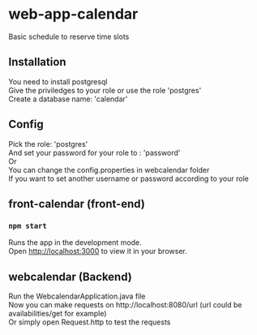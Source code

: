 # web-app-calendar
Basic schedule to reserve time slots

## Installation

You need to install postgresql \
Give the priviledges to your role or use the role 'postgres' \
Create a database name: 'calendar'

## Config
Pick the role: 'postgres' \
And set your password for your role to : 'password' \
Or \
You can change the config.properties in webcalendar folder \
If you want to set another username or password according to your role 

## front-calendar (front-end)

### `npm start`

Runs the app in the development mode.\
Open [http://localhost:3000](http://localhost:3000) to view it in your browser. 


## webcalendar (Backend)

Run the WebcalendarApplication.java file\
Now you can make requests on http://localhost:8080/url (url could be availabilities/get for example) \
Or simply open Request.http to test the requests 
